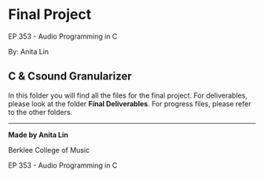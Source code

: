 # Final Project
EP 353 - Audio Programming in C

By: Anita Lin

## C & Csound Granularizer
In this folder you will find all the files for the final project. For deliverables, please look at the folder **Final Deliverables**. For progress files, please refer to the other folders. 

---
**Made by Anita Lin**

Berklee College of Music

EP 353 - Audio Programming in C